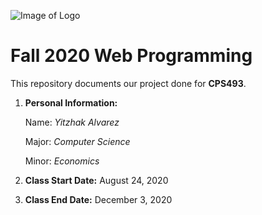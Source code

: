 ![Image of Logo](https://www.newpaltz.edu/media/identity/logos/newpaltzlogo.jpg)

# Fall 2020 Web Programming

This repository documents our project done for **CPS493**.

1. **Personal Information:**

    Name: *Yitzhak Alvarez*
  
    Major: *Computer Science*
    
    Minor: *Economics*
    
2. **Class Start Date:** August 24, 2020

3. **Class End Date:** December 3, 2020
